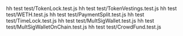 hh test test/TokenLock.test.js
hh test test/TokenVestings.test.js
hh test test/WETH.test.js
hh test test/PaymentSplit.test.js
hh test test/TimeLock.test.js
hh test test/MultSigWallet.test.js
hh test test/MultSigWalletOnChain.test.js
hh test test/CrowdFund.test.js
